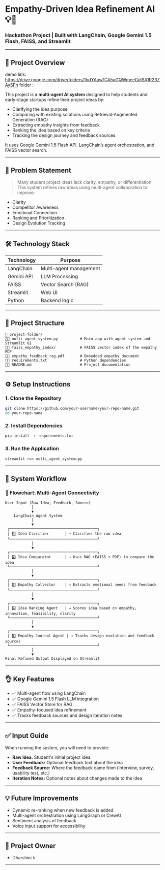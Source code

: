 # Empathy-Driven Idea Refinement AI 💡🤖

### Hackathon Project | Built with LangChain, Google Gemini 1.5 Flash, FAISS, and Streamlit

---

## 🚀 Project Overview

demo link: https://drive.google.com/drive/folders/1bdYAaw1CA5uGQWmeeGdlSA1R23ZAySFh
folder :



This project is a **multi-agent AI system** designed to help students and early-stage startups refine their project ideas by:

- Clarifying the idea purpose
- Comparing with existing solutions using Retrieval-Augmented Generation (RAG)
- Extracting empathy insights from feedback
- Ranking the idea based on key criteria
- Tracking the design journey and feedback sources

It uses Google Gemini 1.5 Flash API, LangChain’s agent orchestration, and FAISS vector search.

---

## 🌟 Problem Statement

> Many student project ideas lack clarity, empathy, or differentiation. This system refines raw ideas using multi-agent collaboration to improve:

- Clarity
- Competitor Awareness
- Emotional Connection
- Ranking and Prioritization
- Design Evolution Tracking

---

## 🛠️ Technology Stack

| Technology | Purpose                |
| ---------- | ---------------------- |
| LangChain  | Multi-agent management |
| Gemini API | LLM Processing         |
| FAISS      | Vector Search (RAG)    |
| Streamlit  | Web UI                 |
| Python     | Backend logic          |

---

## 📂 Project Structure

```text
📁 project-folder/
🔺🔺 multi_agent_system.py          # Main app with agent system and Streamlit UI
🔺🔺 faiss_empathy_index/           # FAISS vector index of the empathy PDF
🔺🔺 empathy_feedback_rag.pdf       # Embedded empathy document
🔺🔺 requirements.txt               # Python dependencies
🔺🔺 README.md                      # Project documentation
```

---

## ⚙️ Setup Instructions

### 1. Clone the Repository

```bash
git clone https://github.com/your-username/your-repo-name.git
cd your-repo-name
```

### 2. Install Dependencies

```bash
pip install -r requirements.txt
```

### 3. Run the Application

```bash
streamlit run multi_agent_system.py
```

---

## 🥉 System Workflow

### 🔗 **Flowchart: Multi-Agent Connectivity**

```
User Input (Raw Idea, Feedback, Source)
            │
            ▼
    LangChain Agent System
            │
            ▼
 ┌────────────────────────────────────────┐
 │ 1️⃣ Idea Clarifier       │ → Clarifies the raw idea
 └────────────────────────────────────────┘
            │
            ▼
 ┌────────────────────────────────────────┐
 │ 2️⃣ Idea Comparator      │ → Uses RAG (FAISS + PDF) to compare the idea
 └────────────────────────────────────────┘
            │
            ▼
 ┌────────────────────────────────────────┐
 │ 3️⃣ Empathy Collector    │ → Extracts emotional needs from feedback
 └────────────────────────────────────────┘
            │
            ▼
 ┌────────────────────────────────────────┐
 │ 4️⃣ Idea Ranking Agent   │ → Scores idea based on empathy, innovation, feasibility, clarity
 └────────────────────────────────────────┘
            │
            ▼
 ┌────────────────────────────────────────┐
 │ 5️⃣ Empathy Journal Agent │ → Tracks design evolution and feedback sources
 └────────────────────────────────────────┘
            │
            ▼
Final Refined Output Displayed on Streamlit
```

---

## 👌 Key Features

- ✅ Multi-agent flow using LangChain
- ✅ Google Gemini 1.5 Flash LLM integration
- ✅ FAISS Vector Store for RAG
- ✅ Empathy-focused idea refinement
- ✅ Tracks feedback sources and design iteration notes

---

## ✅ Input Guide

When running the system, you will need to provide:

- **Raw Idea:** Student's initial project idea
- **User Feedback:** Optional feedback text about the idea
- **Feedback Source:** Where the feedback came from (interview, survey, usability test, etc.)
- **Iteration Notes:** Optional notes about changes made to the idea

---

## 💡 Future Improvements

- Dynamic re-ranking when new feedback is added
- Multi-agent orchestration using LangGraph or CrewAI
- Sentiment analysis of feedback
- Voice input support for accessibility

---

## 👤 Project Owner

- Dharshini  k 

---
